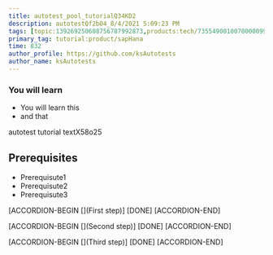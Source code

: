 ```yaml
---
title: autotest_pool_tutorialQ34KD2
description: autotestQf2bO4_8/4/2021 5:09:23 PM
tags: [topic:139269250608756787992873,products:tech/73554900100700000996,tutorial:experience/advanced]
primary_tag: tutorial:product/sapHana
time: 832
author_profile: https://github.com/ksAutotests
author_name: ksAutotests
---
```

### You will learn
- You will learn this
- and that

autotest tutorial textX58o25

## Prerequisites
- Prerequisute1
- Prerequisute2
- Prerequisute3

[ACCORDION-BEGIN [](First step)]
[DONE]
[ACCORDION-END]

[ACCORDION-BEGIN [](Second step)]
[DONE]
[ACCORDION-END]

[ACCORDION-BEGIN [](Third step)]
[DONE]
[ACCORDION-END]

